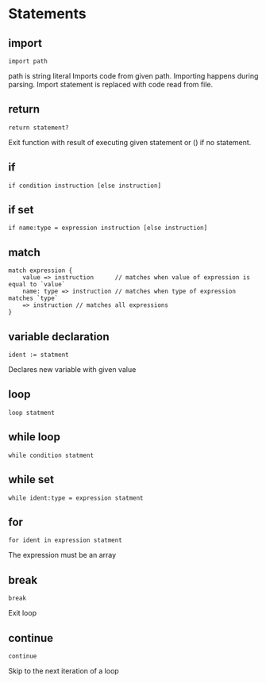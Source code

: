 # Statements
## import
```
import path
```
path is string literal
Imports code from given path. Importing happens during parsing. Import statement is replaced with code read from file.

## return
```
return statement?
```

Exit function with result of executing given statement or () if no statement.

## if
```
if condition instruction [else instruction]
```
## if set
```
if name:type = expression instruction [else instruction]
```

## match
```
match expression {
    value => instruction      // matches when value of expression is equal to `value` 
    name: type => instruction // matches when type of expression matches `type`
    => instruction // matches all expressions
}
```

## variable declaration
```
ident := statment
```
Declares new variable with given value

## loop
```
loop statment
```

## while loop
```
while condition statment
```

## while set
```
while ident:type = expression statment
```

## for
```
for ident in expression statment
```
The expression must be an array

## break
```
break
```
Exit loop

## continue
```
continue
```
Skip to the next iteration of a loop